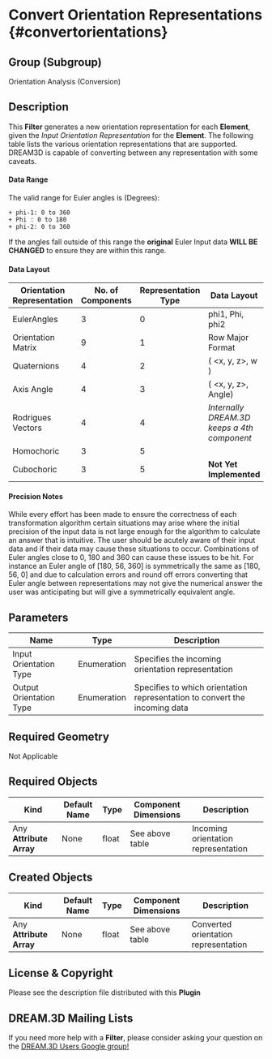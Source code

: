 Convert Orientation Representations {#convertorientations}
=======

## Group (Subgroup) ##
Orientation Analysis (Conversion)

## Description ##

This **Filter** generates a new orientation representation for each **Element**, given the _Input Orientation Representation_ for the **Element**. The following table lists the various orientation representations that are supported. DREAM3D is capable of converting between any representation with some caveats.

#### Data Range ####

The valid range for Euler angles is (Degrees):

    + phi-1: 0 to 360
    + Phi : 0 to 180
    + phi-2: 0 to 360

If the angles fall outside of this range the **original** Euler Input data **WILL BE CHANGED** to ensure they are within this range.


#### Data Layout ####

| Orientation Representation | No. of Components | Representation Type | Data Layout |
|----------------------------|------------------|-------------------------|-------|
| EulerAngles                | 3 | 0 | phi1, Phi, phi2 |
| Orientation Matrix         | 9 | 1 | Row Major Format |
| Quaternions                | 4 | 2 | ( <x, y, z>, w ) |
| Axis Angle                 | 4 | 3 | ( <x, y, z>, Angle) |
| Rodrigues Vectors          | 4 | 4 | *Internally DREAM.3D keeps a 4th component* |
| Homochoric                 | 3 | 5 | |
| Cubochoric                 | 3 | 5 | **Not Yet Implemented** |


#### Precision Notes ###

While every effort has been made to ensure the correctness of each transformation algorithm certain situations may arise where the initial precision of the input data is not large enough for the algorithm to calculate an answer that is intuitive. The user should be acutely aware of their input data and if their data may cause these situations to occur. Combinations of Euler angles close to 0, 180 and 360 can cause these issues to be hit. For instance an Euler angle of [180, 56, 360] is symmetrically the same as [180, 56, 0] and due to calculation errors and round off errors converting that Euler angle between representations may not give the numerical answer the user was anticipating but will give a symmetrically equivalent angle.

## Parameters ##

| Name             | Type | Description |
|------------------|------|-------------|
| Input Orientation Type | Enumeration | Specifies the incoming orientation representation |
| Output Orientation Type | Enumeration | Specifies to which orientation representation to convert the incoming data  |

## Required Geometry ##

Not Applicable

## Required Objects ##

| Kind | Default Name | Type | Component Dimensions | Description |
|------|--------------|------|----------------------|-------------|
| Any **Attribute Array** | None    | float | See above table | Incoming orientation representation |


## Created Objects ##

| Kind | Default Name | Type | Component Dimensions | Description |
|------|--------------|-------------|---------|-------------------|
| Any **Attribute Array**     | None            | float | See above table | Converted orientation representation          |


## License & Copyright ##

Please see the description file distributed with this **Plugin**

## DREAM.3D Mailing Lists ##

If you need more help with a **Filter**, please consider asking your question on the [DREAM.3D Users Google group!](https://groups.google.com/forum/?hl=en#!forum/dream3d-users)

